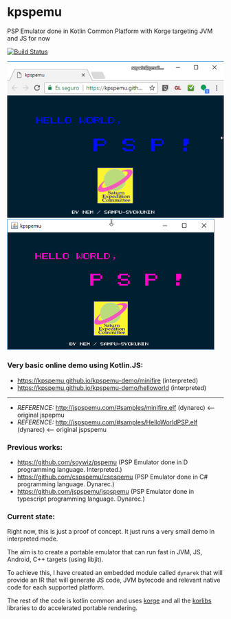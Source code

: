 # kpspemu
PSP Emulator done in Kotlin Common Platform with Korge targeting JVM and JS for now

[![Build Status](https://travis-ci.org/kpspemu/kpspemu.svg?branch=master)](https://travis-ci.org/kpspemu/kpspemu)

![](/docs/helloworld_js.png)
![](/docs/helloworld_jvm.png)

### Very basic online demo using Kotlin.JS:
* https://kpspemu.github.io/kpspemu-demo/minifire (interpreted)
* https://kpspemu.github.io/kpspemu-demo/helloworld (interpreted)

---

* *REFERENCE:* http://jspspemu.com/#samples/minifire.elf (dynarec) <-- original jspepmu
* *REFERENCE:* http://jspspemu.com/#samples/HelloWorldPSP.elf (dynarec) <-- original jspspemu

### Previous works:
* https://github.com/soywiz/pspemu (PSP Emulator done in D programming language. Interpreted.)
* https://github.com/cspspemu/cspspemu (PSP Emulator done in C# programming language. Dynarec.)
* https://github.com/jspspemu/jspspemu (PSP Emulator done in typescript programming language. Dynarec.)


### Current state:

Right now, this is just a proof of concept. It just runs a very small demo in interpreted mode.

The aim is to create a portable emulator that can run fast in JVM, JS, Android, C++ targets (using libjit).

To achieve this, I have created an embedded module called `dynarek` that will provide an IR that
will generate JS code, JVM bytecode and relevant native code for each supported platform.

The rest of the code is kotlin common and uses [korge](https://github.com/korlibs/korge) and all
the [korlibs](https://github.com/korlibs/korlibs) libraries to do accelerated portable rendering.  
